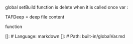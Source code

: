 global setBuild function is delete when it is called once
var :

TAFDeep = deep file content


function

[]: # Language: markdown
[]: # Path: built-in/globalVar.md